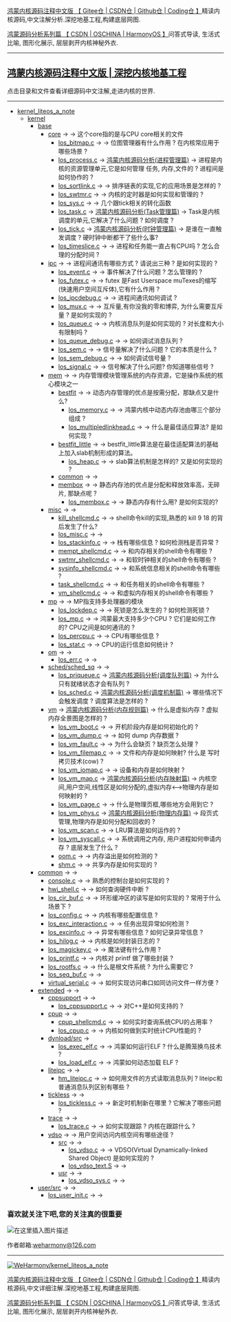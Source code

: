 [鸿蒙内核源码注释中文版 【 Gitee仓 ](https://gitee.com/weharmony/kernel_liteos_a_note)|[ CSDN仓 ](https://codechina.csdn.net/kuangyufei/kernel_liteos_a_note)|[ Github仓 ](https://github.com/kuangyufei/kernel_liteos_a_note)|[ Coding仓 】](https://weharmony.coding.net/public/harmony/kernel_liteos_a_note/git/files)精读内核源码,中文注解分析.深挖地基工程,构建底层网图.

[鸿蒙源码分析系列篇 【 CSDN ](https://blog.csdn.net/kuangyufei/article/details/108727970)[| OSCHINA ](https://my.oschina.net/u/3751245/blog/4626852)[| HarmonyOS 】](https://weharmony.github.io/)问答式导读, 生活式比喻, 图形化展示, 层层剥开内核神秘外衣.

---

## **[鸿蒙内核源码注释中文版 | 深挖内核地基工程](https://gitee.com/weharmony/kernel_liteos_a_note)**  

点击目录和文件查看详细源码中文注解,走进内核的世界.

---

- [kernel_liteos_a_note](https://gitee.com/weharmony/kernel_liteos_a_note/)
  * [kernel](https://gitee.com/weharmony/kernel_liteos_a_note/tree/master/kernel/)
    + [base](https://gitee.com/weharmony/kernel_liteos_a_note/tree/master/kernel/base/)
    	+ [core](https://gitee.com/weharmony/kernel_liteos_a_note/tree/master/kernel/base/core/) -> []() -> 这个core指的是与CPU core相关的文件 
    		+ [los_bitmap.c](https://gitee.com/weharmony/kernel_liteos_a_note/tree/master/kernel/base/core/los_bitmap.c) -> []() -> 位图管理器有什么作用 ? 在内核常应用于哪些场景 ?
    		+ [los_process.c](https://gitee.com/weharmony/kernel_liteos_a_note/tree/master/kernel/base/core/los_process.c) -> [鸿蒙内核源码分析(进程管理篇)](https://blog.csdn.net/kuangyufei/article/details/108595941) -> 进程是内核的资源管理单元,它是如何管理 任务, 内存,文件的 ? 进程间是如何协作的 ?
    		+ [los_sortlink.c](https://gitee.com/weharmony/kernel_liteos_a_note/tree/master/kernel/base/core/los_sortlink.c) -> []() -> 排序链表的实现,它的应用场景是怎样的 ? 
    		+ [los_swtmr.c](https://gitee.com/weharmony/kernel_liteos_a_note/tree/master/kernel/base/core/los_swtmr.c) -> []() -> 内核的定时器是如何实现和管理的 ?
    		+ [los_sys.c](https://gitee.com/weharmony/kernel_liteos_a_note/tree/master/kernel/base/core/los_sys.c) -> []() -> 几个跟tick相关的转化函数
    		+ [los_task.c](https://gitee.com/weharmony/kernel_liteos_a_note/tree/master/kernel/base/core/los_task.c) -> [鸿蒙内核源码分析(Task管理篇)](https://blog.csdn.net/kuangyufei/article/details/108661248) -> Task是内核调度的单元,它解决了什么问题 ? 如何调度 ?
    		+ [los_tick.c](https://gitee.com/weharmony/kernel_liteos_a_note/tree/master/kernel/base/core/los_tick.c) -> [鸿蒙内核源码分析(时钟管理篇)](https://blog.csdn.net/kuangyufei/article/details/108603468) ->  是谁在一直触发调度 ? 硬时钟中断都干了些什么事?
    		+ [los_timeslice.c](https://gitee.com/weharmony/kernel_liteos_a_note/tree/master/kernel/base/core/los_timeslice.c) -> []() -> 进程和任务能一直占有CPU吗 ? 怎么合理的分配时间 ?
    	+ [ipc](https://gitee.com/weharmony/kernel_liteos_a_note/tree/master/kernel/base/ipc/) -> []() -> 进程间通讯有哪些方式 ? 请说出三种 ? 是如何实现的 ?
    		+ [los_event.c](https://gitee.com/weharmony/kernel_liteos_a_note/tree/master/kernel/base/ipc/los_event.c) -> []() -> 事件解决了什么问题 ? 怎么管理的 ?
    		+ [los_futex.c](https://gitee.com/weharmony/kernel_liteos_a_note/tree/master/kernel/base/ipc/base/los_futex.c) -> []() -> futex 是Fast Userspace muTexes的缩写(快速用户空间互斥体),它有什么作用 ?
    		+ [los_ipcdebug.c](https://gitee.com/weharmony/kernel_liteos_a_note/tree/master/kernel/base/ipc/base/los_ipcdebug.c) -> []() -> 进程间通讯如何调试 ?
    		+ [los_mux.c](https://gitee.com/weharmony/kernel_liteos_a_note/tree/master/kernel/base/ipc/los_mux.c) -> []() -> 互斥量,有你没我的零和博弈, 为什么需要互斥量 ? 是如何实现的 ?
    		+ [los_queue.c](https://gitee.com/weharmony/kernel_liteos_a_note/tree/master/kernel/base/ipc/los_queue.c) -> []() -> 内核消息队列是如何实现的 ? 对长度和大小有限制吗 ? 
    		+ [los_queue_debug.c](https://gitee.com/weharmony/kernel_liteos_a_note/tree/master/kernel/base/ipc/los_queue_debug.c) -> []() ->  如何调试消息队列 ? 
    		+ [los_sem.c](https://gitee.com/weharmony/kernel_liteos_a_note/tree/master/kernel/base/ipc/los_sem.c) -> []() -> 信号量解决了什么问题 ? 它的本质是什么 ?
    		+ [los_sem_debug.c](https://gitee.com/weharmony/kernel_liteos_a_note/tree/master/kernel/base/ipc/los_sem_debug.c) -> []() -> 如何调试信号量 ?
    		+ [los_signal.c](https://gitee.com/weharmony/kernel_liteos_a_note/tree/master/kernel/base/ipc/los_signal.c) -> []() -> 信号解决了什么问题? 你知道哪些信号 ?
        + [mem](https://gitee.com/weharmony/kernel_liteos_a_note/tree/master/kernel/base/mem/) -> []() -> 内存管理模块管理系统的内存资源，它是操作系统的核心模块之一
            + [bestfit](https://gitee.com/weharmony/kernel_liteos_a_note/tree/master/kernel/base/mem/bestfit/) -> []() -> 动态内存管理的优点是按需分配，那缺点又是什么?
                + [los_memory.c](https://gitee.com/weharmony/kernel_liteos_a_note/tree/master/kernel/base/mem/bestfit/los_memory.c) -> []() -> 鸿蒙内核中动态内存池由哪三个部分组成 ?
                + [los_multipledlinkhead.c](https://gitee.com/weharmony/kernel_liteos_a_note/tree/master/kernel/base/mem/bestfit/los_multipledlinkhead.c) -> []() -> 什么是最佳适应算法? 是如何实现 ?
            + [bestfit_little](https://gitee.com/weharmony/kernel_liteos_a_note/tree/master/kernel/base/mem/bestfit_little/) -> []() -> bestfit_little算法是在最佳适配算法的基础上加入slab机制形成的算法。
                + [los_heap.c](https://gitee.com/weharmony/kernel_liteos_a_note/tree/master/kernel/base/mem/bestfit/los_heap.c) -> []() -> slab算法机制是怎样的? 又是如何实现的 ?
            + [common](https://gitee.com/weharmony/kernel_liteos_a_note/tree/master/kernel/base/mem/common/) -> []() -> 
            + [membox](https://gitee.com/weharmony/kernel_liteos_a_note/tree/master/kernel/base/mem/membox/) -> []() -> 静态内存池的优点是分配和释放效率高，无碎片, 那缺点呢 ?
                + [los_membox.c](https://gitee.com/weharmony/kernel_liteos_a_note/tree/master/kernel/base/mem/membox/los_membox.c) -> []() -> 静态内存有什么用? 是如何实现的?
    	+ [misc](https://gitee.com/weharmony/kernel_liteos_a_note/tree/master/kernel/base/misc/) -> []() -> 
    		+ [kill_shellcmd.c](https://gitee.com/weharmony/kernel_liteos_a_note/tree/master/kernel/base/misc/kill_shellcmd.c) -> []() -> shell命令kill的实现,熟悉的 kill 9 18 的背后发生了什么?
            + [los_misc.c](https://gitee.com/weharmony/kernel_liteos_a_note/tree/master/kernel/base/misc/los_misc.c) -> []() -> 
            + [los_stackinfo.c](https://gitee.com/weharmony/kernel_liteos_a_note/tree/master/kernel/base/misc/los_stackinfo.c) -> []() -> 栈有哪些信息 ? 如何检测栈是否异常 ?
            + [mempt_shellcmd.c](https://gitee.com/weharmony/kernel_liteos_a_note/tree/master/kernel/base/misc/mempt_shellcmd.c) -> []() -> 和内存相关的shell命令有哪些 ? 
            + [swtmr_shellcmd.c](https://gitee.com/weharmony/kernel_liteos_a_note/tree/master/kernel/base/misc/swtmr_shellcmd.c) -> []() -> 和软时钟相关的shell命令有哪些 ? 
            + [sysinfo_shellcmd.c](https://gitee.com/weharmony/kernel_liteos_a_note/tree/master/kernel/base/misc/sysinfo_shellcmd.c) -> []() -> 和系统信息相关的shell命令有哪些 ? 
            + [task_shellcmd.c](https://gitee.com/weharmony/kernel_liteos_a_note/tree/master/kernel/base/misc/task_shellcmd.c) -> []() -> 和任务相关的shell命令有哪些 ? 
            + [vm_shellcmd.c](https://gitee.com/weharmony/kernel_liteos_a_note/tree/master/kernel/base/misc/vm_shellcmd.c) -> []() -> 和虚拟内存相关的shell命令有哪些 ? 
        + [mp](https://gitee.com/weharmony/kernel_liteos_a_note/tree/master/kernel/base/mp/) -> []() -> MP指支持多处理器的模块
            + [los_lockdep.c](https://gitee.com/weharmony/kernel_liteos_a_note/tree/master/kernel/base/mp/los_lockdep.c) -> []() -> 死锁是怎么发生的 ? 如何检测死锁 ?
            + [los_mp.c](https://gitee.com/weharmony/kernel_liteos_a_note/tree/master/kernel/base/mp/los_mp.c) -> []() -> 鸿蒙最大支持多少个CPU ? 它们是如何工作的? CPU之间是如何通讯的 ?
            + [los_percpu.c](https://gitee.com/weharmony/kernel_liteos_a_note/tree/master/kernel/base/mp/los_percpu.c) -> []() ->  CPU有哪些信息 ?
            + [los_stat.c](https://gitee.com/weharmony/kernel_liteos_a_note/tree/master/kernel/base/mp/los_stat.c) -> []() -> CPU的运行信息如何统计 ?
        + [om](https://gitee.com/weharmony/kernel_liteos_a_note/tree/master/kernel/base/om/) -> []() ->
            + [los_err.c](https://gitee.com/weharmony/kernel_liteos_a_note/tree/master/kernel/base/om/los_err.c) -> []() ->
        + [sched/sched_sq](https://gitee.com/weharmony/kernel_liteos_a_note/tree/master/kernel/base/sched/sched_sq/) -> []() ->
            + [los_priqueue.c](https://gitee.com/weharmony/kernel_liteos_a_note/tree/master/kernel/base/sched/sched_sq/los_priqueue.c) -> [鸿蒙内核源码分析(调度队列篇)](https://blog.csdn.net/kuangyufei/article/details/108626671) -> 为什么只有就绪状态才会有队列 ? 
            + [los_sched.c](https://gitee.com/weharmony/kernel_liteos_a_note/tree/master/kernel/base/sched/sched_sq/los_sched.c) -> [鸿蒙内核源码分析(调度机制篇)](https://blog.csdn.net/kuangyufei/article/details/108705968) -> 哪些情况下会触发调度 ? 调度算法是怎样的 ?
        + [vm](https://gitee.com/weharmony/kernel_liteos_a_note/tree/master/kernel/base/vm/) -> [鸿蒙内核源码分析(内存规则篇)](https://blog.csdn.net/kuangyufei/article/details/109437223) -> 什么是虚拟内存 ? 虚拟内存全景图是怎样的 ?
            + [los_vm_boot.c](https://gitee.com/weharmony/kernel_liteos_a_note/tree/master/kernel/base/vm/los_vm_boot.c) -> []() -> 开机阶段内存是如何初始化的 ?
            + [los_vm_dump.c](https://gitee.com/weharmony/kernel_liteos_a_note/tree/master/kernel/base/vm/los_vm_dump.c) -> []() -> 如何 dump 内存数据 ?
            + [los_vm_fault.c](https://gitee.com/weharmony/kernel_liteos_a_note/tree/master/kernel/base/vm/los_vm_fault.c) -> []() -> 为什么会缺页 ? 缺页怎么处理 ?
            + [los_vm_filemap.c](https://gitee.com/weharmony/kernel_liteos_a_note/tree/master/kernel/base/vm/los_vm_filemap.c) -> []() -> 文件和内存是如何映射? 什么是 写时拷贝技术(cow) ?
            + [los_vm_iomap.c](https://gitee.com/weharmony/kernel_liteos_a_note/tree/master/kernel/base/vm/los_vm_iomap.c) -> []() -> 设备和内存是如何映射 ? 
            + [los_vm_map.c](https://gitee.com/weharmony/kernel_liteos_a_note/tree/master/kernel/base/vm/los_vm_map.c) -> [鸿蒙内核源码分析(内存映射篇)](https://blog.csdn.net/kuangyufei/article/details/109032636) -> 内核空间,用户空间,线性区是如何分配的,虚拟内存<-->物理内存是如何映射的 ?
            + [los_vm_page.c](https://gitee.com/weharmony/kernel_liteos_a_note/tree/master/kernel/base/vm/los_vm_page.c) -> []() -> 什么是物理页框,哪些地方会用到它 ? 
            + [los_vm_phys.c](https://gitee.com/weharmony/kernel_liteos_a_note/tree/master/kernel/base/vm/los_vm_phys.c) -> [鸿蒙内核源码分析(物理内存篇)](https://blog.csdn.net/kuangyufei/article/details/111765600) -> 段页式管理,物理内存是如何分配和回收的 ?
            + [los_vm_scan.c](https://gitee.com/weharmony/kernel_liteos_a_note/tree/master/kernel/base/vm/los_vm_scan.c) -> []() -> LRU算法是如何运作的 ?
            + [los_vm_syscall.c](https://gitee.com/weharmony/kernel_liteos_a_note/tree/master/kernel/base/vm/los_vm_syscall.c) -> []() -> 系统调用之内存, 用户进程如何申请内存 ? 底层发生了什么 ?
            + [oom.c](https://gitee.com/weharmony/kernel_liteos_a_note/tree/master/kernel/base/vm/oom.c) -> []() -> 内存溢出是如何检测的 ?
            + [shm.c](https://gitee.com/weharmony/kernel_liteos_a_note/tree/master/kernel/base/vm/shm.c) -> []() -> 共享内存是如何实现的 ?
    + [common](https://gitee.com/weharmony/kernel_liteos_a_note/tree/master/kernel/common/) -> []() ->
        + [console.c](https://gitee.com/weharmony/kernel_liteos_a_note/tree/master/kernel/common/console.c) -> []() -> 熟悉的控制台是如何实现的 ?
        + [hwi_shell.c](https://gitee.com/weharmony/kernel_liteos_a_note/tree/master/kernel/common/hwi_shell.c) -> []() -> 如何查询硬件中断 ?
        + [los_cir_buf.c](https://gitee.com/weharmony/kernel_liteos_a_note/tree/master/kernel/common/los_cir_buf.c) -> []() -> 环形缓冲区的读写是如何实现的 ? 常用于什么场景下 ?
        + [los_config.c](https://gitee.com/weharmony/kernel_liteos_a_note/tree/master/kernel/common/los_config.c) -> []() -> 内核有哪些配置信息 ?
        + [los_exc_interaction.c](https://gitee.com/weharmony/kernel_liteos_a_note/tree/master/kernel/common/los_exc_interaction.c) -> []() -> 任务出现异常如何检测 ?
        + [los_excinfo.c](https://gitee.com/weharmony/kernel_liteos_a_note/tree/master/kernel/common/los_excinfo.c) -> []() -> 异常有哪些信息 ? 如何记录异常信息 ?
        + [los_hilog.c](https://gitee.com/weharmony/kernel_liteos_a_note/tree/master/kernel/common/los_hilog.c) -> []() -> 内核是如何封装日志的 ?
        + [los_magickey.c](https://gitee.com/weharmony/kernel_liteos_a_note/tree/master/kernel/common/los_magickey.c) -> []() -> 魔法键有什么作用 ?
        + [los_printf.c](https://gitee.com/weharmony/kernel_liteos_a_note/tree/master/kernel/common/los_printf.c) -> []() -> 内核对 printf 做了哪些封装 ?
        + [los_rootfs.c](https://gitee.com/weharmony/kernel_liteos_a_note/tree/master/kernel/common/los_rootfs.c) -> []() -> 什么是根文件系统 ? 为什么需要它 ?
        + [los_seq_buf.c](https://gitee.com/weharmony/kernel_liteos_a_note/tree/master/kernel/common/los_seq_buf.c) -> []() ->
        + [virtual_serial.c](https://gitee.com/weharmony/kernel_liteos_a_note/tree/master/kernel/common/virtual_serial.c) -> []() -> 如何实现访问串口如同访问文件一样方便 ?
    + [extended](https://gitee.com/weharmony/kernel_liteos_a_note/kernel/extended/tree/master/) -> []() ->
        + [cppsupport](https://gitee.com/weharmony/kernel_liteos_a_note/kernel/extended/tree/master/cppsupport/) -> []() -> 
            + [los_cppsupport.c](https://gitee.com/weharmony/kernel_liteos_a_note/tree/master/kernel/extended/cppsupport/los_cppsupport.c) -> []() -> 对C++是如何支持的 ? 
        + [cpup](https://gitee.com/weharmony/kernel_liteos_a_note/tree/master/kernel/extended/cpup/) -> []() ->
            + [cpup_shellcmd.c](https://gitee.com/weharmony/kernel_liteos_a_note/tree/master/kernel/extended/cpup/cpup_shellcmd.c) -> []() -> 如何实时查询系统CPU的占用率 ? 
            + [los_cpup.c](https://gitee.com/weharmony/kernel_liteos_a_note/tree/master/kernel/extended/cpup/los_cpup.c) -> []() -> 内核如何做到实时统计CPU性能的 ?
        + [dynload/src](https://gitee.com/weharmony/kernel_liteos_a_note/tree/master/kernel/extended/dynload/src/) []() ->
            + [los_exec_elf.c](https://gitee.com/weharmony/kernel_liteos_a_note/tree/master/kernel/extended/dynload/src/los_exec_elf.c) -> []() -> 鸿蒙如何运行ELF ? 什么是腾笼换鸟技术 ?
            + [los_load_elf.c](https://gitee.com/weharmony/kernel_liteos_a_note/tree/master/kernel/extended/dynload/src/los_load_elf.c) -> []() -> 鸿蒙如何动态加载 ELF ?  
        + [liteipc](https://gitee.com/weharmony/kernel_liteos_a_note/tree/master/kernel/extended/liteipc/) -> []() ->
            + [hm_liteipc.c](https://gitee.com/weharmony/kernel_liteos_a_note/tree/master/kernel/extended/liteipc/hm_liteipc.c) -> []() -> 如何用文件的方式读取消息队列 ? liteipc和普通消息队列区别有哪些 ?
        + [tickless](https://gitee.com/weharmony/kernel_liteos_a_note/tree/master/kernel/extended/tickless/) -> []() ->
            + [los_tickless.c](https://gitee.com/weharmony/kernel_liteos_a_note/tree/master/kernel/extended/tickless/los_tickless.c) -> []() -> 新定时机制新在哪里 ? 它解决了哪些问题 ?
        + [trace](https://gitee.com/weharmony/kernel_liteos_a_note/tree/master/kernel/extended/trace/) -> []() ->
            + [los_trace.c](https://gitee.com/weharmony/kernel_liteos_a_notetree/master/kernel/extended/los_trace.c) -> []() -> 如何实现跟踪 ? 内核在跟踪什么 ?
        + [vdso](https://gitee.com/weharmony/kernel_liteos_a_note/tree/master/kernel/extended/vdso/) -> []() -> 用户空间访问内核空间有哪些途径 ?
            + [src](https://gitee.com/weharmony/kernel_liteos_a_note/tree/master/kernel/extended/vdso/src/) -> []() ->
                + [los_vdso.c](https://gitee.com/weharmony/kernel_liteos_a_note/tree/master/kernel/extended/vdso/src/los_vdso.c) -> []() -> VDSO(Virtual Dynamically-linked Shared Object) 是如何实现的 ?
                + [los_vdso_text.S](https://gitee.com/weharmony/kernel_liteos_a_note/tree/master/kernel/extended/vdso/src/los_vdso_text.S) -> []() -> 
            + [usr](https://gitee.com/weharmony/kernel_liteos_a_note/tree/master/kernel/extended/vdso/usr/) -> []() ->
                + [los_vdso_sys.c](https://gitee.com/weharmony/kernel_liteos_a_note/tree/master/kernel/extended/vdso/usr/los_vdso_sys.c) -> []() ->      
    + [user/src](https://gitee.com/weharmony/kernel_liteos_a_note/tree/master/kernel/user/src/) -> []() ->
    	+ [los_user_init.c](https://gitee.com/weharmony/kernel_liteos_a_note/tree/master/kernel/user/src/los_user_init.c) -> []() ->

### **喜欢就关注下吧,您的关注真的很重要**

![在这里插入图片描述](https://gitee.com/weharmony/kernel_liteos_a_note/raw/master/zzz/pic/other/wxcode.png)

作者邮箱:weharmony@126.com

---

[![WeHarmony/kernel_liteos_a_note](https://gitee.com/weharmony/kernel_liteos_a_note/widgets/widget_card.svg?colors=4183c4,ffffff,ffffff,e3e9ed,666666,9b9b9b)](https://gitee.com/weharmony/kernel_liteos_a_note)

[鸿蒙内核源码注释中文版 【 Gitee仓 ](https://gitee.com/weharmony/kernel_liteos_a_note)|[ CSDN仓 ](https://codechina.csdn.net/kuangyufei/kernel_liteos_a_note)|[ Github仓 ](https://github.com/kuangyufei/kernel_liteos_a_note)|[ Coding仓 】](https://weharmony.coding.net/public/harmony/kernel_liteos_a_note/git/files)精读内核源码,中文详细注解.深挖地基工程,构建底层网图.

[鸿蒙源码分析系列篇 【 CSDN ](https://blog.csdn.net/kuangyufei/article/details/108727970)[| OSCHINA ](https://my.oschina.net/u/3751245/blog/4626852)[| HarmonyOS 】](https://weharmony.github.io/)问答式导读, 生活式比喻, 图形化展示, 层层剥开内核神秘外衣.
